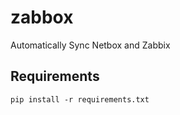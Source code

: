 # zabbox
Automatically Sync Netbox and Zabbix

## Requirements

```pip install -r requirements.txt```